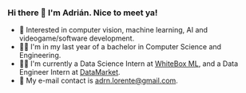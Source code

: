 ### Hi there 👋 I'm Adrián. Nice to meet ya!

- 🌱 Interested in computer vision, machine learning, AI and videogame/software development.
- 👨‍🎓 I'm in my last year of a bachelor in Computer Science and Engineering.
- 👩‍🔬 I'm currently a Data Science Intern at [WhiteBox ML](https://www.whiteboxml.com/en), and a Data Engineer Intern at [DataMarket](https://datamarket.es).
- 📨 My e-mail contact is adrn.lorente@gmail.com. 
<!--
**Adrian-Lorente/Adrian-Lorente** is a ✨ _special_ ✨ repository because its `README.md` (this file) appears on your GitHub profile.

Here are some ideas to get you started:

- 🔭 I’m currently working on ...
- 🌱 I’m currently learning ...
- 👯 I’m looking to collaborate on ...
- 🤔 I’m looking for help with ...
- 💬 Ask me about ...
- 📫 How to reach me: ...
- 😄 Pronouns: ...
- ⚡ Fun fact: ...
-->
